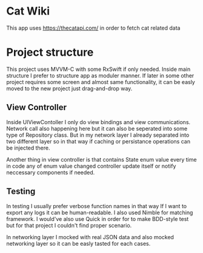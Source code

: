 # Cat Wiki

This app uses https://thecatapi.com/ in order to fetch cat related data 

# Project structure

This project uses MVVM-C with some RxSwift if only needed. 
Inside main structure I prefer to structure app as moduler manner. If later in some other project requires some screen and almost same functionality, it can be easly moved to the new project just drag-and-drop way. 

## View Controller
Inside UIViewContoller I only do view bindings and view communications. Network call also happening here but it can also be seperated into some type of Repository class. But in my network layer I already separated into two different layer so in that way if caching or persistance operations can be injected there.

Another thing in view controller is that contains State enum value every time in code any of enum value changed controller update itself or notify neccessary components if needed.

## Testing

In testing I usually prefer verbose function names in that way If I want to export any logs it can be human-readable. I also used Nimble for matching framework. I would've also use Quick in order for to make BDD-style test but for that project I couldn't find proper scenario. 

In networking layer I mocked with real JSON data and also mocked networking layer so it can be easly tasted for each cases.  